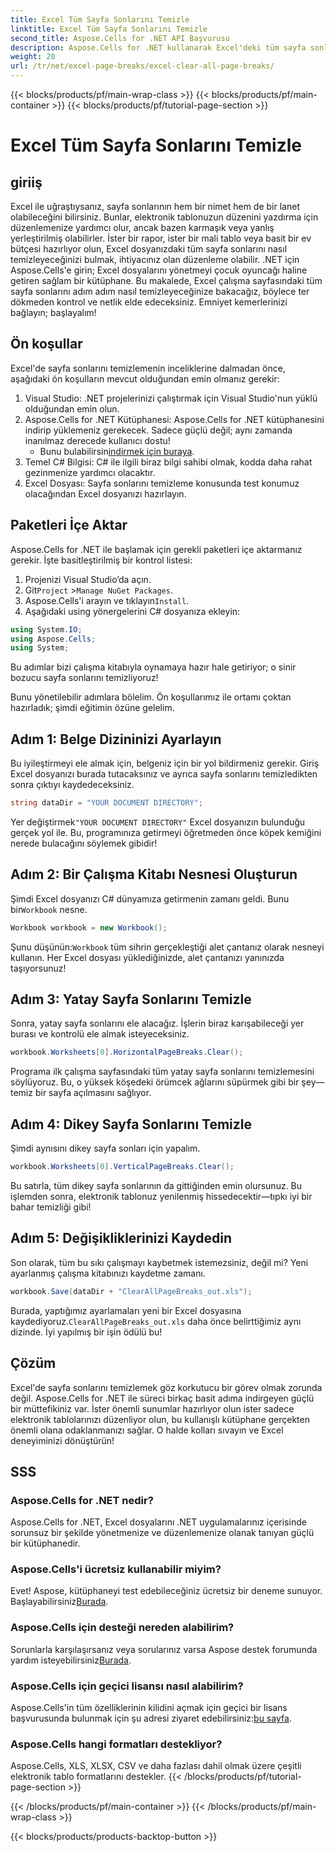 ```yaml
---
title: Excel Tüm Sayfa Sonlarını Temizle
linktitle: Excel Tüm Sayfa Sonlarını Temizle
second_title: Aspose.Cells for .NET API Başvurusu
description: Aspose.Cells for .NET kullanarak Excel'deki tüm sayfa sonlarını temizlemek için basit bir kılavuz keşfedin. Hızlı sonuçlar için adım adım öğreticimizi izleyin.
weight: 20
url: /tr/net/excel-page-breaks/excel-clear-all-page-breaks/
---
```


{{< blocks/products/pf/main-wrap-class >}}
{{< blocks/products/pf/main-container >}}
{{< blocks/products/pf/tutorial-page-section >}}

# Excel Tüm Sayfa Sonlarını Temizle

## giriiş

Excel ile uğraştıysanız, sayfa sonlarının hem bir nimet hem de bir lanet olabileceğini bilirsiniz. Bunlar, elektronik tablonuzun düzenini yazdırma için düzenlemenize yardımcı olur, ancak bazen karmaşık veya yanlış yerleştirilmiş olabilirler. İster bir rapor, ister bir mali tablo veya basit bir ev bütçesi hazırlıyor olun, Excel dosyanızdaki tüm sayfa sonlarını nasıl temizleyeceğinizi bulmak, ihtiyacınız olan düzenleme olabilir. .NET için Aspose.Cells'e girin; Excel dosyalarını yönetmeyi çocuk oyuncağı haline getiren sağlam bir kütüphane. Bu makalede, Excel çalışma sayfasındaki tüm sayfa sonlarını adım adım nasıl temizleyeceğinize bakacağız, böylece ter dökmeden kontrol ve netlik elde edeceksiniz. Emniyet kemerlerinizi bağlayın; başlayalım!

## Ön koşullar

Excel'de sayfa sonlarını temizlemenin inceliklerine dalmadan önce, aşağıdaki ön koşulların mevcut olduğundan emin olmanız gerekir:

1. Visual Studio: .NET projelerinizi çalıştırmak için Visual Studio'nun yüklü olduğundan emin olun.
2. Aspose.Cells for .NET Kütüphanesi: Aspose.Cells for .NET kütüphanesini indirip yüklemeniz gerekecek. Sadece güçlü değil; aynı zamanda inanılmaz derecede kullanıcı dostu!
   -  Bunu bulabilirsin[indirmek için buraya](https://releases.aspose.com/cells/net/).
3. Temel C# Bilgisi: C# ile ilgili biraz bilgi sahibi olmak, kodda daha rahat gezinmenize yardımcı olacaktır.
4. Excel Dosyası: Sayfa sonlarını temizleme konusunda test konumuz olacağından Excel dosyanızı hazırlayın.

## Paketleri İçe Aktar

Aspose.Cells for .NET ile başlamak için gerekli paketleri içe aktarmanız gerekir. İşte basitleştirilmiş bir kontrol listesi:

1. Projenizi Visual Studio’da açın.
2.  Git`Project` >`Manage NuGet Packages`.
3.  Aspose.Cells'i arayın ve tıklayın`Install`.
4. Aşağıdaki using yönergelerini C# dosyanıza ekleyin:

```csharp
using System.IO;
using Aspose.Cells;
using System;
```

Bu adımlar bizi çalışma kitabıyla oynamaya hazır hale getiriyor; o sinir bozucu sayfa sonlarını temizliyoruz!

Bunu yönetilebilir adımlara bölelim. Ön koşullarımız ile ortamı çoktan hazırladık; şimdi eğitimin özüne gelelim.

## Adım 1: Belge Dizininizi Ayarlayın

Bu iyileştirmeyi ele almak için, belgeniz için bir yol bildirmeniz gerekir. Giriş Excel dosyanızı burada tutacaksınız ve ayrıca sayfa sonlarını temizledikten sonra çıktıyı kaydedeceksiniz.

```csharp
string dataDir = "YOUR DOCUMENT DIRECTORY";
```
 Yer değiştirmek`"YOUR DOCUMENT DIRECTORY"` Excel dosyanızın bulunduğu gerçek yol ile. Bu, programınıza getirmeyi öğretmeden önce köpek kemiğini nerede bulacağını söylemek gibidir!

## Adım 2: Bir Çalışma Kitabı Nesnesi Oluşturun

 Şimdi Excel dosyanızı C# dünyamıza getirmenin zamanı geldi. Bunu bir`Workbook` nesne.

```csharp
Workbook workbook = new Workbook();
```
 Şunu düşünün:`Workbook` tüm sihrin gerçekleştiği alet çantanız olarak nesneyi kullanın. Her Excel dosyası yüklediğinizde, alet çantanızı yanınızda taşıyorsunuz!

## Adım 3: Yatay Sayfa Sonlarını Temizle

Sonra, yatay sayfa sonlarını ele alacağız. İşlerin biraz karışabileceği yer burası ve kontrolü ele almak isteyeceksiniz.

```csharp
workbook.Worksheets[0].HorizontalPageBreaks.Clear();
```
Programa ilk çalışma sayfasındaki tüm yatay sayfa sonlarını temizlemesini söylüyoruz. Bu, o yüksek köşedeki örümcek ağlarını süpürmek gibi bir şey—temiz bir sayfa açılmasını sağlıyor.

## Adım 4: Dikey Sayfa Sonlarını Temizle

Şimdi aynısını dikey sayfa sonları için yapalım.

```csharp
workbook.Worksheets[0].VerticalPageBreaks.Clear();
```
Bu satırla, tüm dikey sayfa sonlarının da gittiğinden emin olursunuz. Bu işlemden sonra, elektronik tablonuz yenilenmiş hissedecektir—tıpkı iyi bir bahar temizliği gibi!

## Adım 5: Değişikliklerinizi Kaydedin

Son olarak, tüm bu sıkı çalışmayı kaybetmek istemezsiniz, değil mi? Yeni ayarlanmış çalışma kitabınızı kaydetme zamanı.

```csharp
workbook.Save(dataDir + "ClearAllPageBreaks_out.xls");
```
 Burada, yaptığımız ayarlamaları yeni bir Excel dosyasına kaydediyoruz.`ClearAllPageBreaks_out.xls` daha önce belirttiğimiz aynı dizinde. İyi yapılmış bir işin ödülü bu!

## Çözüm

Excel'de sayfa sonlarını temizlemek göz korkutucu bir görev olmak zorunda değil. Aspose.Cells for .NET ile süreci birkaç basit adıma indirgeyen güçlü bir müttefikiniz var. İster önemli sunumlar hazırlıyor olun ister sadece elektronik tablolarınızı düzenliyor olun, bu kullanışlı kütüphane gerçekten önemli olana odaklanmanızı sağlar. O halde kolları sıvayın ve Excel deneyiminizi dönüştürün!

## SSS

### Aspose.Cells for .NET nedir?
Aspose.Cells for .NET, Excel dosyalarını .NET uygulamalarınız içerisinde sorunsuz bir şekilde yönetmenize ve düzenlemenize olanak tanıyan güçlü bir kütüphanedir.

### Aspose.Cells'i ücretsiz kullanabilir miyim?
 Evet! Aspose, kütüphaneyi test edebileceğiniz ücretsiz bir deneme sunuyor. Başlayabilirsiniz[Burada](https://releases.aspose.com/).

### Aspose.Cells için desteği nereden alabilirim?
 Sorunlarla karşılaşırsanız veya sorularınız varsa Aspose destek forumunda yardım isteyebilirsiniz[Burada](https://forum.aspose.com/c/cells/9).

### Aspose.Cells için geçici lisansı nasıl alabilirim?
 Aspose.Cells'in tüm özelliklerinin kilidini açmak için geçici bir lisans başvurusunda bulunmak için şu adresi ziyaret edebilirsiniz:[bu sayfa](https://purchase.aspose.com/temporary-license/).

### Aspose.Cells hangi formatları destekliyor?
Aspose.Cells, XLS, XLSX, CSV ve daha fazlası dahil olmak üzere çeşitli elektronik tablo formatlarını destekler.
{{< /blocks/products/pf/tutorial-page-section >}}

{{< /blocks/products/pf/main-container >}}
{{< /blocks/products/pf/main-wrap-class >}}

{{< blocks/products/products-backtop-button >}}
